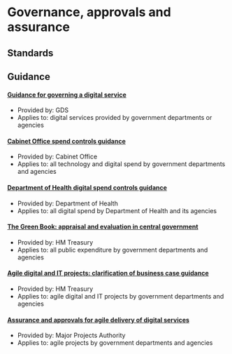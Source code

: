 # Governance, approvals and assurance

## Standards

## Guidance

#### [Guidance for governing a digital service](https://www.gov.uk/service-manual/governance)

* Provided by: GDS
* Applies to: digital services provided by government departments or agencies 

#### [Cabinet Office spend controls guidance](https://www.gov.uk/government/publications/cabinet-office-controls)

* Provided by: Cabinet Office
* Applies to: all technology and digital spend by government departments and agencies

#### [Department of Health digital spend controls guidance](DH_spend_control_guidance.md)

* Provided by: Department of Health
* Applies to: all digital spend by Department of Health and its agencies

#### [The Green Book: appraisal and evaluation in central government](https://www.gov.uk/government/publications/the-green-book-appraisal-and-evaluation-in-central-governent)

* Provided by: HM Treasury
* Applies to: all public expenditure by government departments and agencies

#### [Agile digital and IT projects: clarification of business case guidance](https://www.gov.uk/government/publications/the-green-book-appraisal-and-evaluation-in-central-governent/agile-digital-and-it-projects-clarification-of-business-case-guidance)

* Provided by: HM Treasury
* Applies to: agile digital and IT projects by government departments and agencies

#### [Assurance and approvals for agile delivery of digital services](https://www.gov.uk/government/uploads/system/uploads/attachment_data/file/444588/MPA_Guidance_Assuring_Agile_Projects.pdf)

* Provided by: Major Projects Authority
* Applies to: agile projects by government departments and agencies